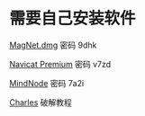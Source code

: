 # 需要自己安装软件 #
[MagNet.dmg](https://pan.baidu.com/s/1dE8YpET) 密码 9dhk

[Navicat Premium](https://pan.baidu.com/s/1pLk5sKz) 密码 v7zd

[MindNode](https://pan.baidu.com/s/1dF0ZCL7) 密码 7a2i

[Charles](http://charles.iiilab.com/) 破解教程
